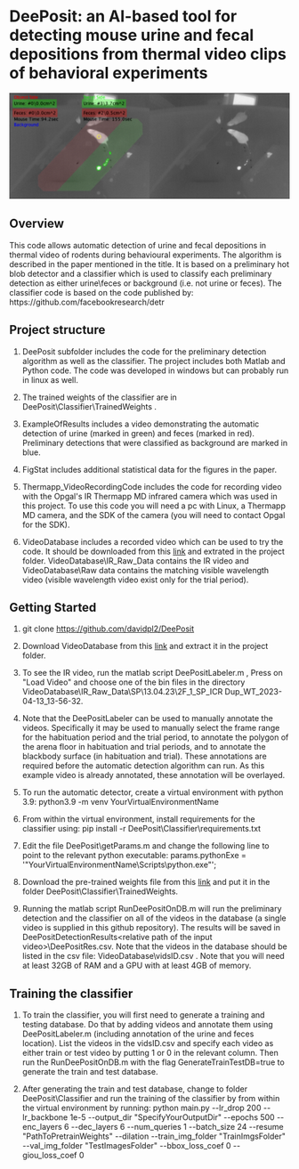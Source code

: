 <h1>DeePosit: an AI-based tool for detecting mouse urine and fecal depositions from thermal video clips of behavioral experiments</h1>
   
![DeePosit](ExampleOfResults/DeePositScreenShot.png)

<h2>Overview</h2>
This code allows automatic detection of urine and fecal depositions in thermal video of rodents during behavioural experiments. The algorithm is described in the paper mentioned in the title.
It is based on a preliminary hot blob detector and a classifier which is used to classify each preliminary detection as either urine\feces or background (i.e. not urine or feces). The classifier code is based on the code published by:
https://github.com/facebookresearch/detr 
<h2>Project structure</h2>  

1. DeePosit subfolder includes the code for the preliminary detection algorithm as well as the classifier. The project includes both Matlab and Python code. The code was developed in windows but can probably run in linux as well.  

2. The trained weights of the classifier are in DeePosit\Classifier\TrainedWeights .
   
4. ExampleOfResults includes a video demonstrating the automatic detection of urine (marked in green) and feces (marked in red). Preliminary detections that were classified as background are marked in blue.
   
6. FigStat includes additional statistical data for the figures in the paper.
   
8. Thermapp_VideoRecordingCode includes the code for recording video with the Opgal's IR Thermapp MD infrared camera which was used in this project. To use this code you will need a pc with Linux, a Thermapp MD camera, and the SDK of the camera (you will need to contact Opgal for the SDK).
   
10. VideoDatabase includes a recorded video which can be used to try the code. It should be downloaded from this [link](https://drive.google.com/file/d/1ICq_LorzK8Vlk3Shse2zbUK72bZrGR_6/view?usp=drive_link) and extrated in the project folder.  VideoDatabase\IR_Raw_Data contains the IR video and VideoDatabase\Raw data contains the matching visible wavelength video (visible wavelength video exist only for the trial period).


<h2>Getting Started</h2>

1. git clone https://github.com/davidpl2/DeePosit  

2. Download VideoDatabase from this [link](https://drive.google.com/file/d/1ICq_LorzK8Vlk3Shse2zbUK72bZrGR_6/view?usp=drive_link) and extract it in the project folder. 

3. To see the IR video, run the matlab script DeePositLabeler.m , Press on "Load Video" and choose one of the bin files in the directory VideoDatabase\IR_Raw_Data\SP\13.04.23\2F_1_SP_ICR Dup_WT_2023-04-13_13-56-32\.
   
4. Note that the DeePositLabeler can be used to manually annotate the videos. Specifically it may be used to manually select the frame range for the habituation period and the trial period, to annotate the polygon of the arena floor in habituation and trial periods, and to annotate the blackbody surface (in habituation and trial). These annotations are required before the automatic detection algorithm can run. As this example video is already annotated, these annotation will be overlayed.
   
5. To run the automatic detector, create a virtual environment with python 3.9: python3.9 -m venv YourVirtualEnvironmentName
   
6. From within the virtual environment, install requirements for the classifier using: pip install -r DeePosit\Classifier\requirements.txt
   
7. Edit the file DeePosit\getParams.m and change the following line to point to the relevant python executable:
params.pythonExe = '"YourVirtualEnvironmentName\Scripts\python.exe"';

8. Download the pre-trained weights file from this [link](https://drive.google.com/file/d/16qVqZz5Yz_im1quljCdQ8cLIBGlrLxOY/view?usp=drive_link) and put it in the folder DeePosit\Classifier\TrainedWeights.

8. Running the matlab script RunDeePositOnDB.m will run the preliminary detection and the classifier on all of the videos in the database (a single video is supplied in this github repository). The results will be saved in DeePositDetectionResults\<relative path of the input video>\DeePositRes.csv. Note that the videos in the database should be listed in the csv file: VideoDatabase\vidsID.csv . Note that you will need at least 32GB of RAM and a GPU with at least 4GB of memory. 


<h2>Training the classifier</h2>

1. To train the classifier, you will first need to generate a training and testing database. Do that by adding videos and annotate them using DeePositLabeler.m (including annotation of the urine and feces location). List the videos in the vidsID.csv and specify each video as either train or test video by putting 1 or 0 in the relevant column. Then run the RunDeePositOnDB.m with the flag GenerateTrainTestDB=true to generate the train and test database.
   
2. After generating the train and test database, change to folder DeePosit\Classifier and run the training of the classifier by from within the virtual environment by running: python main.py --lr_drop 200 --lr_backbone 1e-5 --output_dir "SpecifyYourOutputDir" --epochs 500 --enc_layers 6 --dec_layers 6 --num_queries 1 --batch_size 24 --resume "PathToPretrainWeights" --dilation --train_img_folder "TrainImgsFolder" --val_img_folder "TestImagesFolder" --bbox_loss_coef 0 --giou_loss_coef 0
   
